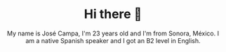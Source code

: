 <div align="center">
  <h1>Hi there 👋</h1>
  
  
  My name is José Campa, I'm 23 years old and I'm from Sonora, México. 
  I am a native Spanish speaker and I got an B2 level in English.

</div>
<!--
**josejc456/josejc456** is a ✨ _special_ ✨ repository because its `README.md` (this file) appears on your GitHub profile.

Here are some ideas to get you started:

- 🔭 I’m currently working on ...
- 🌱 I’m currently learning ...
- 👯 I’m looking to collaborate on ...
- 🤔 I’m looking for help with ...
- 💬 Ask me about ...
- 📫 How to reach me: ...
- 😄 Pronouns: ...
- ⚡ Fun fact: ...
-->
